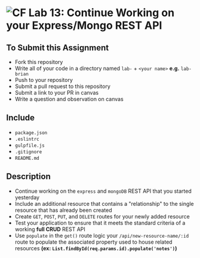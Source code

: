 ![CF](https://camo.githubusercontent.com/70edab54bba80edb7493cad3135e9606781cbb6b/687474703a2f2f692e696d6775722e636f6d2f377635415363382e706e67) Lab 13: Continue Working on your Express/Mongo REST API
===

## To Submit this Assignment
  * Fork this repository
  * Write all of your code in a directory named `lab-` + `<your name>` **e.g.** `lab-brian`
  * Push to your repository
  * Submit a pull request to this repository
  * Submit a link to your PR in canvas
  * Write a question and observation on canvas

## Include
  * `package.json`
  * `.eslintrc`
  * `gulpfile.js`
  * `.gitignore`
  * `README.md`

## Description
  * Continue working on the `express` and `mongoDB` REST API that you started yesterday
  * Include an additional resource that contains a "relationship" to the single resource that has already been created
  * Create `GET`, `POST`, `PUT`, and `DELETE` routes for your newly added resource
  * Test your application to ensure that it meets the standard criteria of a working **full CRUD** REST API
  * Use `populate` in the `get()` route logic your  `/api/new-resource-name/:id` route to populate the associated property used to house related resources **(ex: `List.findById(req.params.id).populate('notes')`)**

